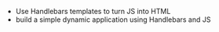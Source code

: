 - Use Handlebars templates to turn JS into HTML
- build a simple dynamic application using Handlebars and JS
